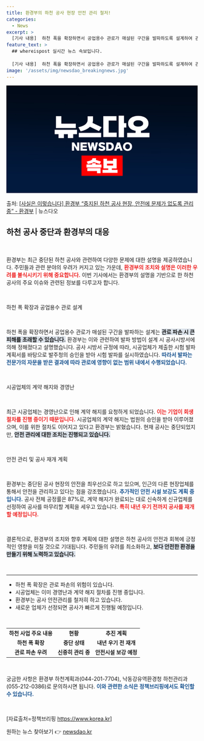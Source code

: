```yaml
---
title: 환경부의 하천 공사 현장 안전 관리 철저!
categories:
  - News
excerpt: >
  [기사 내용]  하천 폭을 확장하면서 공업용수 관로가 매설된 구간을 발파하도록 설계하여 관로 파손 시 천문학…
feature_text: >
  ## whereispost 실시간 뉴스 속보입니다.

  [기사 내용]  하천 폭을 확장하면서 공업용수 관로가 매설된 구간을 발파하도록 설계하여 관로 파손 시 천문학…
image: '/assets/img/newsdao_breakingnews.jpg'
---
```


![뉴스다오 속보](/assets/img/newsdao_breakingnews.jpg)

<p>출처: <a href="https://newsdao.kr/2484" rel="dofollow">[사실은 이렇습니다] 환경부 “중지된 하천 공사 현장, 안전에 문제가 없도록 관리 중” - 환경부</a> | 뉴스다오</p>

<h2 data-ke-size="size26">하천 공사 중단과 환경부의 대응</h2>

<p data-ke-size="size16">&nbsp;</p>

환경부는 최근 중단된 하천 공사와 관련하여 다양한 문제에 대한 설명을 제공하였습니다. 주민들과 관련 분야의 우려가 커지고 있는 가운데, <b><span style="color: #ee2323;">환경부의 조치와 설명은 이러한 우려를 불식시키기 위해 중요합니다.</span></b> 이번 기사에서는 환경부의 설명을 기반으로 한 하천 공사의 주요 이슈와 관련된 정보를 다루고자 합니다. 

<p data-ke-size="size16">&nbsp;</p>

하천 폭 확장과 공업용수 관로 설계

<p data-ke-size="size16">&nbsp;</p>

하천 폭을 확장하면서 공업용수 관로가 매설된 구간을 발파하는 설계는 <b><span style="background-color: #21538527;">관로 파손 시 큰 피해를 초래할 수 있습니다.</span></b> 환경부는 이와 관련하여 발파 방법이 설계 시 공사시방서에 의해 정해졌다고 설명했습니다. 공사 시방서 규정에 따라, 시공업체가 제출한 시험 발파 계획서를 바탕으로 발주청의 승인을 받아 시험 발파를 실시하였습니다. <b><span style="color: #1a5490;">따라서 발파는 전문가의 자문을 받은 결과에 따라 관로에 영향이 없는 범위 내에서 수행되었습니다.</span></b>

<p data-ke-size="size16">&nbsp;</p>

시공업체의 계약 해지와 경영난

<p data-ke-size="size16">&nbsp;</p>

최근 시공업체는 경영난으로 인해 계약 해지를 요청하게 되었습니다. <b><span style="color: #ee2323;">이는 기업이 회생절차를 진행 중이기 때문입니다.</span></b> 시공업체의 계약 해지는 법원의 승인을 받아 이루어졌으며, 이를 위한 절차도 이어지고 있다고 환경부는 밝혔습니다. 현재 공사는 중단되었지만, <b><span style="background-color: #21538527;">안전 관리에 대한 조치는 진행되고 있습니다.</span></b>

<p data-ke-size="size16">&nbsp;</p>

안전 관리 및 공사 재개 계획

<p data-ke-size="size16">&nbsp;</p>

환경부는 중단된 공사 현장의 안전을 최우선으로 하고 있으며, 인근의 다른 현장업체를 통해서 안전을 관리하고 있다는 점을 강조했습니다. <b><span style="color: #1a5490;">추가적인 안전 시설 보강도 계획 중입니다.</span></b> 공사 전체 공정률은 87%로, 계약 해지가 완료되는 대로 신속하게 신규업체를 선정하여 공사를 마무리할 계획을 세우고 있습니다. <b><span style="color: #ee2323;">특히 내년 우기 전까지 공사를 재개할 예정입니다.</span></b>

<p data-ke-size="size16">&nbsp;</p>

결론적으로, 환경부의 조치와 향후 계획에 대한 설명은 하천 공사의 안전과 회복에 긍정적인 영향을 미칠 것으로 기대됩니다. 주민들의 우려를 최소화하고, <b><span style="background-color: #21538527;">보다 안전한 환경을 만들기 위해 노력하고 있습니다.</span></b> 

<p data-ke-size="size16">&nbsp;</p>

<hr>

<ul>
<li>하천 폭 확장은 관로 파손의 위험이 있습니다.</li>
<li>시공업체는 이미 경영난과 계약 해지 절차를 진행 중입니다.</li>
<li>환경부는 공사 안전관리를 철저히 하고 있습니다.</li>
<li>새로운 업체가 선정되면 공사가 빠르게 진행될 예정입니다.</li>
</ul>

<p data-ke-size="size16">&nbsp;</p>

<table>
<tr>
<td style="text-align: center; height: 17px;"><b>하천 사업 주요 내용</b></td>
<td style="text-align: center; height: 17px;"><b>현황</b></td>
<td style="text-align: center; height: 17px;"><b>추진 계획</b></td>
</tr>
<tr>
<td style="text-align: center; height: 17px;"><b>하천 폭 확장</b></td>
<td style="text-align: center; height: 17px;"><b>중단 상태</b></td>
<td style="text-align: center; height: 17px;"><b>내년 우기 전 재개</b></td>
</tr>
<tr>
<td style="text-align: center; height: 17px;"><b>관로 파손 우려</b></td>
<td style="text-align: center; height: 17px;"><b>신중히 관리 중</b></td>
<td style="text-align: center; height: 17px;"><b>안전시설 보강 예정</b></td>
</tr>
</table> 

<p data-ke-size="size16">&nbsp;</p>

궁금한 사항은 환경부 하천계획과(044-201-7704), 낙동강유역환경청 하천관리과(055-212-0386)로 문의하시면 됩니다. <b><span style="color: #1a5490;">이와 관련한 소식은 정책브리핑에서도 확인할 수 있습니다.</span></b> 

<p data-ke-size="size16">&nbsp;</p>

[자료출처=정책브리핑 https://www.korea.kr]  

원하는 뉴스 찾아보기 👉 <a href="https://newsdao.kr" rel="dofollow">newsdao.kr</a>


